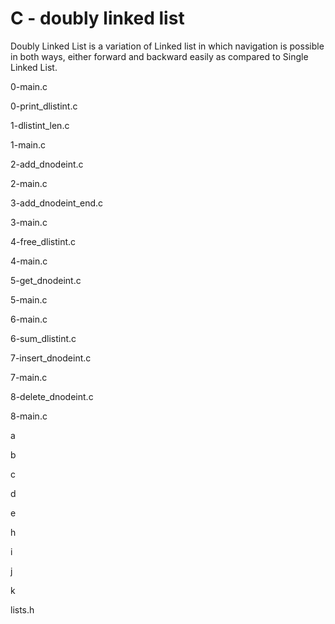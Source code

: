 # C - doubly linked list

Doubly Linked List is a variation of Linked list in which navigation is possible in both ways, either forward and backward easily as compared to Single Linked List.

0-main.c

0-print_dlistint.c

1-dlistint_len.c

1-main.c

2-add_dnodeint.c

2-main.c

3-add_dnodeint_end.c

3-main.c

4-free_dlistint.c

4-main.c

5-get_dnodeint.c

5-main.c

6-main.c

6-sum_dlistint.c

7-insert_dnodeint.c

7-main.c

8-delete_dnodeint.c

8-main.c

a

b

c

d

e

h

i

j

k

lists.h
